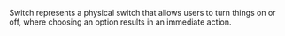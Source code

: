 Switch represents a physical switch that allows users to turn things on or off, where choosing an option results in an immediate action.